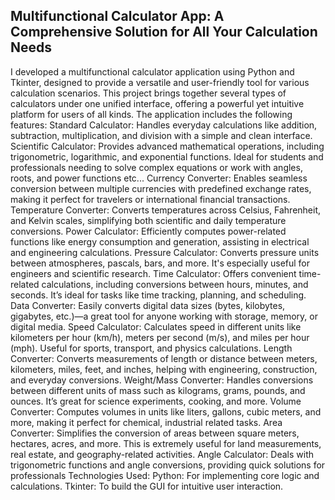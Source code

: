 ## Multifunctional Calculator App: A Comprehensive Solution for All Your Calculation Needs
I developed a multifunctional calculator application using Python and Tkinter, designed to provide a versatile and user-friendly tool for various calculation scenarios. This project brings together several types of calculators under one unified interface, offering a powerful yet intuitive platform for users of all kinds. 
The application includes the following features:
Standard Calculator: Handles everyday calculations like addition, subtraction, multiplication, and division with a simple and clean interface.
Scientific Calculator: Provides advanced mathematical operations, including trigonometric, logarithmic, and exponential functions. Ideal for students and professionals needing to solve complex equations or work with angles, roots, and power functions etc...
Currency Converter: Enables seamless conversion between multiple currencies with predefined exchange rates, making it perfect for travelers or international financial transactions.
Temperature Converter: Converts temperatures across Celsius, Fahrenheit, and Kelvin scales, simplifying both scientific and daily temperature conversions.
Power Calculator: Efficiently computes power-related functions like energy consumption and generation, assisting in electrical and engineering calculations.
Pressure Calculator: Converts pressure units between atmospheres, pascals, bars, and more. It's especially useful for engineers and scientific research.
Time Calculator: Offers convenient time-related calculations, including conversions between hours, minutes, and seconds. It’s ideal for tasks like time tracking, planning, and scheduling.
Data Converter: Easily converts digital data sizes (bytes, kilobytes, gigabytes, etc.)—a great tool for anyone working with storage, memory, or digital media.
Speed Calculator: Calculates speed in different units like kilometers per hour (km/h), meters per second (m/s), and miles per hour (mph). Useful for sports, transport, and physics calculations.
Length Converter: Converts measurements of length or distance between meters, kilometers, miles, feet, and inches, helping with engineering, construction, and everyday conversions.
Weight/Mass Converter: Handles conversions between different units of mass such as kilograms, grams, pounds, and ounces. It’s great for science experiments, cooking, and more.
Volume Converter: Computes volumes in units like liters, gallons, cubic meters, and more, making it perfect for chemical, industrial related tasks.
Area Converter: Simplifies the conversion of areas between square meters, hectares, acres, and more. This is extremely useful for land measurements, real estate, and geography-related activities.
Angle Calculator: Deals with trigonometric functions and angle conversions, providing quick solutions for professionals
Technologies Used:
Python: For implementing core logic and calculations. Tkinter: To build the GUI for intuitive user interaction.
